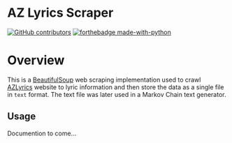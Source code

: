 # AZ Lyrics Scraper

[![GitHub contributors](https://img.shields.io/github/contributors/Naereen/StrapDown.js.svg?style=for-the-badge)](https://GitHub.com/dojutsu-user/IMDB-Scraper/graphs/contributors/)
[![forthebadge made-with-python](http://ForTheBadge.com/images/badges/made-with-python.svg)](https://www.python.org/)

# Overview

This is a [BeautifulSoup](https://www.crummy.com/software/BeautifulSoup/bs4/doc/) web scraping implementation used to crawl [AZLyrics](https://www.azlyrics.com) website to lyric information and then store the data as a single file in `text` format. The text file was later used in a Markov Chain text generator.

## Usage
Documention to come...
